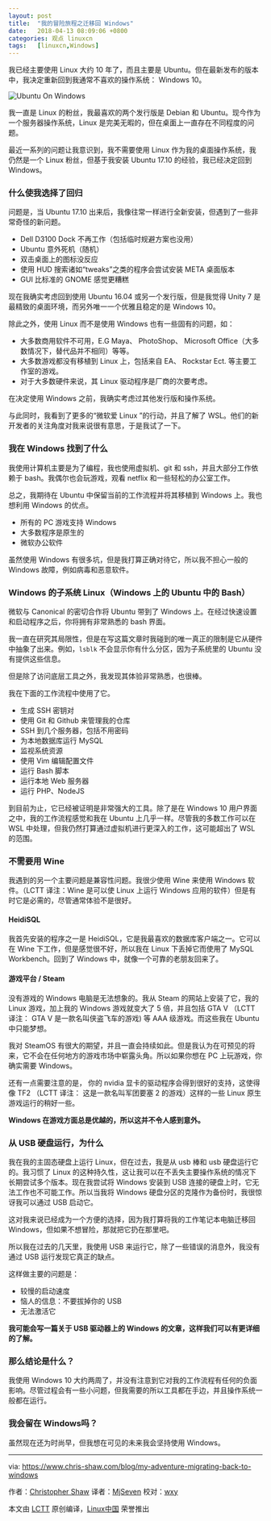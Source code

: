 ```yaml
---
layout: post
title:	"我的冒险旅程之迁移回 Windows"
date:	2018-04-13 08:09:06 +0800 
categories:	观点 linuxcn 
tags:	[linuxcn,Windows]
---
```



我已经主要使用 Linux 大约 10 年了，而且主要是 Ubuntu。但在最新发布的版本中，我决定重新回到我通常不喜欢的操作系统： Windows 10。


![Ubuntu On Windows](/Asserts/Images//attachment/album/201804/13/080909xy9kc2w3q2qeq0qb.jpg)


我一直是 Linux 的粉丝，我最喜欢的两个发行版是 Debian 和 Ubuntu。现今作为一个服务器操作系统，Linux 是完美无暇的，但在桌面上一直存在不同程度的问题。


最近一系列的问题让我意识到，我不需要使用 Linux 作为我的桌面操作系统，我仍然是一个 Linux 粉丝，但基于我安装 Ubuntu 17.10 的经验，我已经决定回到 Windows。


### 什么使我选择了回归


问题是，当 Ubuntu 17.10 出来后，我像往常一样进行全新安装，但遇到了一些非常奇怪的新问题。


* Dell D3100 Dock 不再工作（包括临时规避方案也没用）
* Ubuntu 意外死机（随机）
* 双击桌面上的图标没反应
* 使用 HUD 搜索诸如“tweaks”之类的程序会尝试安装 META 桌面版本
* GUI 比标准的 GNOME 感觉更糟糕


现在我确实考虑回到使用 Ubuntu 16.04 或另一个发行版，但是我觉得 Unity 7 是最精致的桌面环境，而另外唯一一个优雅且稳定的是 Windows 10。


除此之外，使用 Linux 而不是使用 Windows 也有一些固有的问题，如：


* 大多数商用软件不可用，E.G Maya、 PhotoShop、 Microsoft Office（大多数情况下，替代品并不相同）等等。
* 大多数游戏都没有移植到 Linux 上，包括来自 EA、 Rockstar Ect. 等主要工作室的游戏。
* 对于大多数硬件来说，其 Linux 驱动程序是厂商的次要考虑。


在决定使用 Windows 之前，我确实考虑过其他发行版和操作系统。


与此同时，我看到了更多的“微软爱 Linux ”的行动，并且了解了 WSL。他们的新开发者的关注角度对我来说很有意思，于是我试了一下。


### 我在 Windows 找到了什么


我使用计算机主要是为了编程，我也使用虚拟机、git 和 ssh，并且大部分工作依赖于 bash。我偶尔也会玩游戏，观看 netflix 和一些轻松的办公室工作。


总之，我期待在 Ubuntu 中保留当前的工作流程并将其移植到 Windows 上。我也想利用 Windows 的优点。


* 所有的 PC 游戏支持 Windows
* 大多数程序是原生的
* 微软办公软件


虽然使用 Windows 有很多坑，但是我打算正确对待它，所以我不担心一般的 Windows 故障，例如病毒和恶意软件。


### Windows 的子系统 Linux（Windows 上的 Ubuntu 中的 Bash）


微软与 Canonical 的密切合作将 Ubuntu 带到了 Windows 上。在经过快速设置和启动程序之后，你将拥有非常熟悉的 bash 界面。


我一直在研究其局限性，但是在写这篇文章时我碰到的唯一真正的限制是它从硬件中抽象了出来。例如，`lsblk` 不会显示你有什么分区，因为子系统里的 Ubuntu 没有提供这些信息。


但是除了访问底层工具之外，我发现其体验非常熟悉，也很棒。


我在下面的工作流程中使用了它。


* 生成 SSH 密钥对
* 使用 Git 和 Github 来管理我的仓库
* SSH 到几个服务器，包括不用密码
* 为本地数据库运行 MySQL
* 监视系统资源
* 使用 Vim 编辑配置文件
* 运行 Bash 脚本
* 运行本地 Web 服务器
* 运行 PHP、NodeJS


到目前为止，它已经被证明是非常强大的工具。除了是在 Windows 10 用户界面之中，我的工作流程感觉和我在 Ubuntu 上几乎一样。尽管我的多数工作可以在 WSL 中处理，但我仍然打算通过虚拟机进行更深入的工作，这可能超出了 WSL 的范围。


### 不需要用 Wine


我遇到的另一个主要问题是兼容性问题。我很少使用 Wine 来使用 Windows 软件。（LCTT 译注：Wine 是可以使 Linux 上运行 Windows 应用的软件）但是有时它是必需的，尽管通常体验不是很好。


#### HeidiSQL


我首先安装的程序之一是 HeidiSQL，它是我最喜欢的数据库客户端之一。它可以在 Wine 下工作，但是感觉很不好，所以我在 Linux 下丢掉它而使用了 MySQL Workbench。回到了 Windows 中，就像一个可靠的老朋友回来了。


#### 游戏平台 / Steam


没有游戏的 Windows 电脑是无法想象的。我从 Steam 的网站上安装了它，我的 Linux 游戏，加上我的 Windows 游戏就变大了 5 倍，并且包括 GTA V （LCTT 译注： GTA V 是一款名叫侠盗飞车的游戏) 等 AAA 级游戏。而这些我在 Ubuntu 中只能梦想。


我对 SteamOS 有很大的期望，并且一直会持续如此。但是我认为在可预见的将来，它不会在任何地方的游戏市场中崭露头角。所以如果你想在 PC 上玩游戏，你确实需要 Windows。


还有一点需要注意的是， 你的 nvidia 显卡的驱动程序会得到很好的支持，这使得像 TF2 （LCTT 译注： 这是一款名叫军团要塞 2 的游戏）这样的一些 Linux 原生游戏运行的稍好一些。


**Windows 在游戏方面总是优越的，所以这并不令人感到意外。**


### 从 USB 硬盘运行，为什么


我在我的主固态硬盘上运行 Linux，但在过去，我是从 usb 棒和 usb 硬盘运行它的。我习惯了 Linux 的这种持久性，这让我可以在不丢失主要操作系统的情况下长期尝试多个版本。现在我尝试将 Windows 安装到 USB 连接的硬盘上时，它无法工作也不可能工作。所以当我将 Windows 硬盘分区的克隆作为备份时，我很惊讶我可以通过 USB 启动它。


这对我来说已经成为一个方便的选择，因为我打算将我的工作笔记本电脑迁移回 Windows，但如果不想冒险，那就把它扔在那里吧。


所以我在过去的几天里，我使用 USB 来运行它，除了一些错误的消息外，我没有通过 USB 运行发现它真正的缺点。


这样做主要的问题是：


* 较慢的启动速度
* 恼人的信息：不要拔掉你的 USB
* 无法激活它


**我可能会写一篇关于 USB 驱动器上的 Windows 的文章，这样我们可以有更详细的了解。**


### 那么结论是什么？


我使用 Windows 10 大约两周了，并没有注意到它对我的工作流程有任何的负面影响。尽管过程会有一些小问题，但我需要的所以工具都在手边，并且操作系统一般都在运行。


### 我会留在 Windows吗？


虽然现在还为时尚早，但我想在可见的未来我会坚持使用 Windows。




---


via: <https://www.chris-shaw.com/blog/my-adventure-migrating-back-to-windows>


作者：[Christopher Shaw](https://www.chris-shaw.com) 译者：[MjSeven](https://github.com/MjSeven) 校对：[wxy](https://github.com/wxy)


本文由 [LCTT](https://github.com/LCTT/TranslateProject) 原创编译，[Linux中国](https://linux.cn/) 荣誉推出
